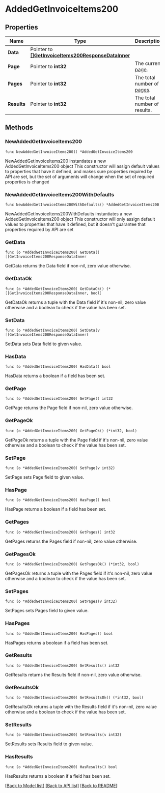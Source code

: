 # AddedGetInvoiceItems200

## Properties

Name | Type | Description | Notes
------------ | ------------- | ------------- | -------------
**Data** | Pointer to [**[]GetInvoiceItems200ResponseDataInner**](GetInvoiceItems200ResponseDataInner.md) |  | [optional] 
**Page** | Pointer to **int32** | The current [page](https://techdocs.akamai.com/linode-api/reference/pagination). | [optional] [readonly] 
**Pages** | Pointer to **int32** | The total number of [pages](https://techdocs.akamai.com/linode-api/reference/pagination). | [optional] [readonly] 
**Results** | Pointer to **int32** | The total number of results. | [optional] [readonly] 

## Methods

### NewAddedGetInvoiceItems200

`func NewAddedGetInvoiceItems200() *AddedGetInvoiceItems200`

NewAddedGetInvoiceItems200 instantiates a new AddedGetInvoiceItems200 object
This constructor will assign default values to properties that have it defined,
and makes sure properties required by API are set, but the set of arguments
will change when the set of required properties is changed

### NewAddedGetInvoiceItems200WithDefaults

`func NewAddedGetInvoiceItems200WithDefaults() *AddedGetInvoiceItems200`

NewAddedGetInvoiceItems200WithDefaults instantiates a new AddedGetInvoiceItems200 object
This constructor will only assign default values to properties that have it defined,
but it doesn't guarantee that properties required by API are set

### GetData

`func (o *AddedGetInvoiceItems200) GetData() []GetInvoiceItems200ResponseDataInner`

GetData returns the Data field if non-nil, zero value otherwise.

### GetDataOk

`func (o *AddedGetInvoiceItems200) GetDataOk() (*[]GetInvoiceItems200ResponseDataInner, bool)`

GetDataOk returns a tuple with the Data field if it's non-nil, zero value otherwise
and a boolean to check if the value has been set.

### SetData

`func (o *AddedGetInvoiceItems200) SetData(v []GetInvoiceItems200ResponseDataInner)`

SetData sets Data field to given value.

### HasData

`func (o *AddedGetInvoiceItems200) HasData() bool`

HasData returns a boolean if a field has been set.

### GetPage

`func (o *AddedGetInvoiceItems200) GetPage() int32`

GetPage returns the Page field if non-nil, zero value otherwise.

### GetPageOk

`func (o *AddedGetInvoiceItems200) GetPageOk() (*int32, bool)`

GetPageOk returns a tuple with the Page field if it's non-nil, zero value otherwise
and a boolean to check if the value has been set.

### SetPage

`func (o *AddedGetInvoiceItems200) SetPage(v int32)`

SetPage sets Page field to given value.

### HasPage

`func (o *AddedGetInvoiceItems200) HasPage() bool`

HasPage returns a boolean if a field has been set.

### GetPages

`func (o *AddedGetInvoiceItems200) GetPages() int32`

GetPages returns the Pages field if non-nil, zero value otherwise.

### GetPagesOk

`func (o *AddedGetInvoiceItems200) GetPagesOk() (*int32, bool)`

GetPagesOk returns a tuple with the Pages field if it's non-nil, zero value otherwise
and a boolean to check if the value has been set.

### SetPages

`func (o *AddedGetInvoiceItems200) SetPages(v int32)`

SetPages sets Pages field to given value.

### HasPages

`func (o *AddedGetInvoiceItems200) HasPages() bool`

HasPages returns a boolean if a field has been set.

### GetResults

`func (o *AddedGetInvoiceItems200) GetResults() int32`

GetResults returns the Results field if non-nil, zero value otherwise.

### GetResultsOk

`func (o *AddedGetInvoiceItems200) GetResultsOk() (*int32, bool)`

GetResultsOk returns a tuple with the Results field if it's non-nil, zero value otherwise
and a boolean to check if the value has been set.

### SetResults

`func (o *AddedGetInvoiceItems200) SetResults(v int32)`

SetResults sets Results field to given value.

### HasResults

`func (o *AddedGetInvoiceItems200) HasResults() bool`

HasResults returns a boolean if a field has been set.


[[Back to Model list]](../README.md#documentation-for-models) [[Back to API list]](../README.md#documentation-for-api-endpoints) [[Back to README]](../README.md)


